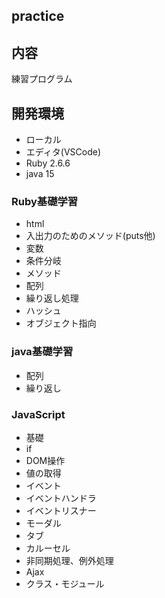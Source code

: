 ## practice

## 内容
練習プログラム

## 開発環境
- ローカル
- エディタ(VSCode)
- Ruby 2.6.6
- java 15

### Ruby基礎学習
- html
- 入出力のためのメソッド(puts他)
- 変数
- 条件分岐
- メソッド
- 配列
- 繰り返し処理
- ハッシュ
- オブジェクト指向

### java基礎学習
- 配列
- 繰り返し

### JavaScript
- 基礎
- if
- DOM操作
- 値の取得
- イベント
- イベントハンドラ
- イベントリスナー
- モーダル
- タブ
- カルーセル
- 非同期処理、例外処理
- Ajax
- クラス・モジュール
